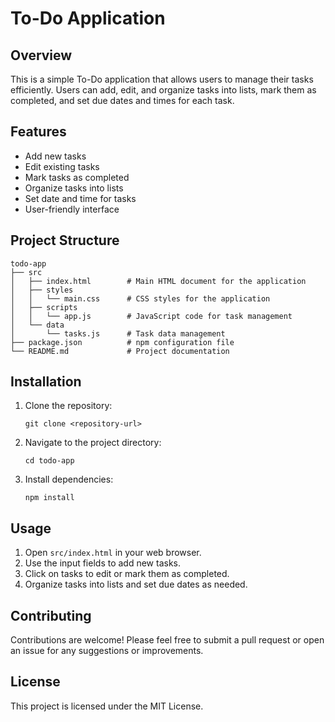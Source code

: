 # To-Do Application

## Overview
This is a simple To-Do application that allows users to manage their tasks efficiently. Users can add, edit, and organize tasks into lists, mark them as completed, and set due dates and times for each task.

## Features
- Add new tasks
- Edit existing tasks
- Mark tasks as completed
- Organize tasks into lists
- Set date and time for tasks
- User-friendly interface

## Project Structure
```
todo-app
├── src
│   ├── index.html        # Main HTML document for the application
│   ├── styles
│   │   └── main.css      # CSS styles for the application
│   ├── scripts
│   │   └── app.js        # JavaScript code for task management
│   └── data
│       └── tasks.js      # Task data management
├── package.json          # npm configuration file
└── README.md             # Project documentation
```

## Installation
1. Clone the repository:
   ```
   git clone <repository-url>
   ```
2. Navigate to the project directory:
   ```
   cd todo-app
   ```
3. Install dependencies:
   ```
   npm install
   ```

## Usage
1. Open `src/index.html` in your web browser.
2. Use the input fields to add new tasks.
3. Click on tasks to edit or mark them as completed.
4. Organize tasks into lists and set due dates as needed.

## Contributing
Contributions are welcome! Please feel free to submit a pull request or open an issue for any suggestions or improvements.

## License
This project is licensed under the MIT License.